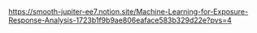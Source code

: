 https://smooth-jupiter-ee7.notion.site/Machine-Learning-for-Exposure-Response-Analysis-1723b1f9b9ae806eaface583b329d22e?pvs=4
